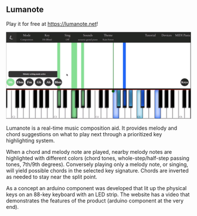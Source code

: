 ## Lumanote

Play it for free at https://lumanote.net!

![Screenshot](ss.png)

Lumanote is a real-time music composition aid. It provides melody and chord suggestions on what to play next through a prioritized key highlighting system. 

When a chord and melody note are played, nearby melody notes are highlighted with different colors (chord tones, whole-step/half-step passing tones, 7th/9th degrees). Conversely playing only a melody note, or singing, will yield possible chords in the selected key signature. Chords are inverted as needed to stay near the split point.  

As a concept an arduino component was developed that lit up the physical keys on an 88-key keyboard with an LED strip. The website has a video that demonstrates the features of the product (arduino component at the very end).
